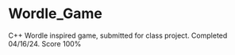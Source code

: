 # Wordle_Game
C++ Wordle inspired game, submitted for class project. Completed 04/16/24. Score 100%

